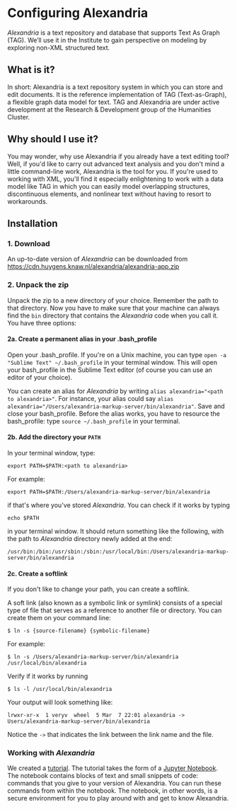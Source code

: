 # Configuring Alexandria

_Alexandria_ is a text repository and database that supports Text As Graph (TAG). We’ll use it in the Institute to gain perspective on modeling by exploring non-XML structured text.

## What is it?
In short: Alexandria is a text repository system in which you can store and edit documents. It is the reference implementation of TAG (Text-as-Graph), a flexible graph data model for text. TAG and Alexandria are under active development at the Research & Development group of the Humanities Cluster.

## Why should I use it?
You may wonder, why use Alexandria if you already have a text editing tool? Well, if you'd like to carry out advanced text analysis and you don't mind a little command-line work, Alexandria is the tool for you. If you're used to working with XML, you'll find it especially enlightening to work with a data model like TAG in which you can easily model overlapping structures, discontinuous elements, and nonlinear text without having to resort to workarounds.

## Installation
### 1. Download
An up-to-date version of _Alexandria_ can be downloaded from <https://cdn.huygens.knaw.nl/alexandria/alexandria-app.zip>

### 2. Unpack the zip
Unpack the zip to a new directory of your choice. Remember the path to that directory. Now you have to make sure that your machine can always find the `bin` directory that contains the _Alexandria_ code when you call it. You have three options:

#### 2a. Create a permanent alias in your .bash_profile
Open your .bash_profile. If you're on a Unix machine, you can type `open -a "Sublime Text" ~/.bash_profile` in your terminal window. This will open your bash_profile in the Sublime Text editor (of course you can use an editor of your choice).  

You can create an alias for _Alexandria_ by writing `alias alexandria="<path to alexandria>"`. For instance, your alias could say `alias alexandria="/Users/alexandria-markup-server/bin/alexandria"`. Save and close your bash_profile. Before the alias works, you have to resource the bash_profile: type `source ~/.bash_profile` in your terminal.

#### 2b. Add the directory your `PATH`
In your terminal window, type: 
```
export PATH=$PATH:<path to alexandria>
```
For example:
```
export PATH=$PATH:/Users/alexandria-markup-server/bin/alexandria
```
if that's where you've stored _Alexandria_. You can check if it works by typing
```
echo $PATH
```
in your terminal window. It should return something like the following, with the path to _Alexandria_ directory newly added at the end:
```
/usr/bin:/bin:/usr/sbin:/sbin:/usr/local/bin:/Users/alexandria-markup-server/bin/alexandria
```

#### 2c. Create a softlink
If you don't like to change your path, you can create a softlink.

A soft link (also known as a symbolic link or symlink) consists of a special type of file that serves as a reference to another file or directory. You can create them on your command line: 
```
$ ln -s {source-filename} {symbolic-filename}
```

For example: 
```
$ ln -s /Users/alexandria-markup-server/bin/alexandria /usr/local/bin/alexandria
```

Verify if it works by running 
```
$ ls -l /usr/local/bin/alexandria
```

Your output will look something like:
```
lrwxr-xr-x  1 veryv  wheel  5 Mar  7 22:01 alexandria -> Users/alexandria-markup-server/bin/alexandria
```
Notice the `->` that indicates the link between the link name and the file.

### Working with _Alexandria_

We created a [tutorial](https://huygensing.github.io/alexandria-markup-server/tutorial/). The tutorial takes the form of a [Jupyter Notebook](http://nbviewer.jupyter.org/github/DiXiT-eu/collatex-tutorial/blob/master/unit1/Jupyter_notebook.ipynb). The notebook contains blocks of text and small snippets of code: commands that you give to your version of Alexandria. You can run these commands from within the notebook. The notebook, in other words, is a secure environment for you to play around with and get to know Alexandria.


<!---

NOTE: This is an OLD VERSION of the installation instructions: we no longer use Docker. It is kept here for historical purposes.
1. Install Docker
	* _Mac (Yosemite 10.10.3 or later)_: Docker CE (community edition) for Mac from <https://store.docker.com/editions/community/docker-ce-desktop-mac>
	* _Mac (Older than Yosemite 10.10.3)_: Docker toolbox for Mac <https://download.docker.com/mac/stable/DockerToolbox.pkg>
	* _Windows 10 Professional or Enterprise_: Docker CE for Windows <https://docs.docker.com/docker-for-windows/install/>. **Please note that Hyper-V *should only be enabled* which Docker does for you at installation time. It is probably that you do not have _Virtualization_ enabled in your BIOS if there is an error about this. In BIOS it could be named _VT-X_/_AMD-v_ or simply _Virtualization_. 
	* _Windows 10 Home, Windows 8, Windows 7_: Docker Toolbox: this installs Docker into a GNU/Linux system in a VirtualBox <https://docs.docker.com/toolbox/toolbox_install_windows> (direct link <https://download.docker.com/win/stable/DockerToolbox.exe>)
	* _GNU/Linux_: Install Docker via your package manager.

2. Create a directory and copy the following file (which must be called `docker-compose.yml`) into it:

```
version: '3'
services:
  # the alexandria server
  alexandria:
        image: huygensing/alexandria-markup-server:latest
        ports:
          - 8002:8080
          - 8003:8081
        environment:
          - BASE_URI=http://localhost:8002

  # the tex-util server, which can convert the LaTeX from the alexandria server to SVG)
  latex:
        image: huygensing/tex-util-server:latest
        ports:
          - 8000:8080
          - 8001:8081
        depends_on:
          - alexandria
        environment:
          - BASE_URI= http://localhost:8000

  # the relevant notebooks and python code to connect to the alexandria and latex services
  notebook:
        image: huygensing/alexandria-markup-notebook:latest
        ports:
          - 8888:8888
        depends_on:
          - latex
          - alexandria
        volumes:
          # Your work notebooks will be stored here
          - /Users/djb/docker:/work
```

1. Change the last line to specify your own workspace by replacing the “djb” with your own userid. If not on Docker CE (Modern Macs, Windows Entreprise) and on Docker Toolbox instead (old Macs, Windows Home) also change the two occurrences of “localhost“ to the ip address of your Docker. 

2. Create a subdirectory called `docker` under your home directory.

1. If you are using ports 8000, 8001, 8002, 8003, or 8888 on your machine for other purposes (you probably aren’t), you need to change the ports Alexandria uses. The only numbers you have to change are for the ports you are using, and only in the following two types of situations:

	1. The numbers after the colons in the lines that set a value for `BASE_URI`.

	1. The numbers *before* the colons in the lines that have two port numbers separated by a colon. Do not change the numbers *after* the colons in these lines, even if you are using ports with those numbers for other purposes.

1. In the directory where you saved `docker-compose.yml`, run:

	```
	docker-compose pull && docker-compose up
	```

1. In a web browser, navigate to either <http://localhost:8888> or <http://ipaddress.of.your.docker:8888> (This is an ip address starting with either 192. or 172. E.g. 172.17.0.1).
1. Click on the “examples” directory and then on the notebook “markup-init.ipynb”. 
1. When on a modern Mac and running Docker CE change the server_url and latex_server in the *first cell* of the notebook to "http://docker.for.mac.localhost:8002" and "http://docker.for.mac.localhost:8000/" respectively.
1. When not on Docker CE and on Docker Toolbox instead if required also *change* the ip/host address to that of your docker as above in the *first cell* of the notebook.
1. Run the notebook from the menu bar with “Cell” → “Run All”.

-->


